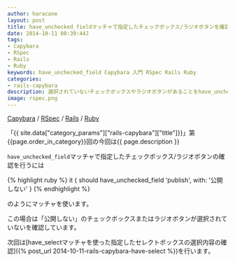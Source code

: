```yaml
---
author: haracane
layout: post
title: have_unchecked_fieldマッチャで指定したチェックボックス/ラジオボタンを確認する
date: 2014-10-11 08:39:44J
tags:
- Capybara
- RSpec
- Rails
- Ruby
keywords: have_unchecked_field Capybara 入門 RSpec Rails Ruby
categories:
- rails-capybara
description: 選択されていないチェックボックスやラジオボタンがあることをhave_unchecked_fieldマッチャで確認します。
image: rspec.png
---
```

[Capybara](/tags/capybara/) / [RSpec](/tags/rspec/) / [Rails](/tags/rails/) / [Ruby](/tags/ruby/)

「{{ site.data["category_params"]["rails-capybara"]["title"]}}」第{{page.order_in_category}}回の今回は{{ page.description }}

`have_unchecked_field`マッチャで指定したチェックボックス/ラジオボタンの確認を行うには

{% highlight ruby %}
it { should have_unchecked_field 'publish', with: '公開しない' }
{% endhighlight %}

のようにマッチャを使います。

この場合は「公開しない」のチェックボックスまたはラジオボタンが選択されていないを確認しています。

次回は[have_selectマッチャを使った指定したセレクトボックスの選択内容の確認]({% post_url 2014-10-11-rails-capybara-have-select %})を行います。
